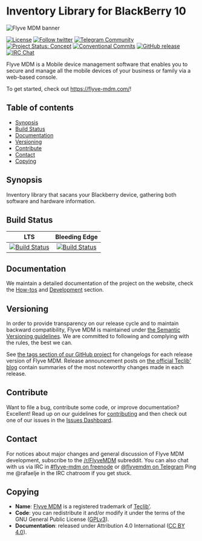# Inventory Library for BlackBerry 10

![Flyve MDM banner](https://user-images.githubusercontent.com/663460/26935464-54267e9c-4c6c-11e7-86df-8cfa6658133e.png)

[![License](https://img.shields.io/github/license/flyve-mdm/blackberry-inventory-library.svg?&label=License)](https://github.com/flyve-mdm/blackberry-inventory-library/blob/master/LICENSE.md)
[![Follow twitter](https://img.shields.io/twitter/follow/FlyveMDM.svg?style=social&label=Twitter&style=flat-square)](https://twitter.com/FlyveMDM)
[![Telegram Community](https://img.shields.io/badge/Telegram-Community-blue.svg)](https://t.me/flyvemdm)
[![Project Status: Concept](http://www.repostatus.org/badges/latest/concept.svg)](http://www.repostatus.org/#concept)
[![Conventional Commits](https://img.shields.io/badge/Conventional%20Commits-1.0.0-yellow.svg)](https://conventionalcommits.org)
[![GitHub release](https://img.shields.io/github/release/flyve-mdm/flyve-mdm-blackberry-inventory.svg)](https://github.com/flyve-mdm/flyve-mdm-blackberry-inventory/releases)
[![IRC Chat](https://img.shields.io/badge/IRC-%23flyvemdm-green.svg)](http://webchat.freenode.net/?channels=flyve-mdm)

Flyve MDM is a Mobile device management software that enables you to secure and manage all the mobile devices of your business or family via a web-based console.

To get started, check out <https://flyve-mdm.com/>!

## Table of contents

* [Synopsis](#synopsis)
* [Build Status](#build-status)
* [Documentation](#documentation)
* [Versioning](#versioning)
* [Contribute](#contribute)
* [Contact](#contact)
* [Copying](#copying)

## Synopsis

Inventory library that sacans your Blackberry device, gathering both software and hardware information.

## Build Status

|**LTS**|**Bleeding Edge**|
|:---:|:---:|
| [![Build Status](https://travis-ci.org/flyve-mdm/blackberry-inventory-library.svg?branch=master)](https://travis-ci.org/flyve-mdm/blackberry-inventory-library) | [![Build Status](https://travis-ci.org/flyve-mdm/blackberry-inventory-library.svg?branch=develop)](https://travis-ci.org/flyve-mdm/blackberry-inventory-library) |

## Documentation

We maintain a detailed documentation of the project on the website, check the [How-tos](http://flyve.org/blackberry-inventory-library/howtos/) and [Development](http://flyve.org/blackberry-inventory-library/) section.

## Versioning

In order to provide transparency on our release cycle and to maintain backward compatibility, Flyve MDM is maintained under [the Semantic Versioning guidelines](http://semver.org/). We are committed to following and complying with the rules, the best we can.

See [the tags section of our GitHub project](http://github.com/flyve-mdm/blackberry-inventory-library/tags) for changelogs for each release version of Flyve MDM. Release announcement posts on [the official Teclib' blog](http://www.teclib-edition.com/en/communities/blog-posts/) contain summaries of the most noteworthy changes made in each release.

## Contribute

Want to file a bug, contribute some code, or improve documentation? Excellent! Read up on our
guidelines for [contributing](./CONTRIBUTING.md) and then check out one of our issues in the [Issues Dashboard](https://github.com/flyve-mdm/blackberry-inventory-library/issues).

## Contact

For notices about major changes and general discussion of Flyve MDM development, subscribe to the [/r/FlyveMDM](http://www.reddit.com/r/FlyveMDM) subreddit.
You can also chat with us via IRC in [#flyve-mdm on freenode](http://webchat.freenode.net/?channels=flyve-mdm) or [@flyvemdm on Telegram](https://t.me/flyvemdm)
Ping me @rafaelje in the IRC chatroom if you get stuck.

## Copying

* **Name**: [Flyve MDM](https://flyve-mdm.com/) is a registered trademark of [Teclib'](http://www.teclib-edition.com/en/).
* **Code**: you can redistribute it and/or modify
    it under the terms of the GNU General Public License ([GPLv3](https://www.gnu.org/licenses/gpl-3.0.en.html)).
* **Documentation**: released under Attribution 4.0 International ([CC BY 4.0](https://creativecommons.org/licenses/by/4.0/)).
